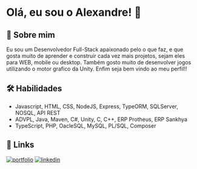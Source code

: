 # Olá, eu sou o Alexandre! 👋

## 🚀 Sobre mim

Eu sou um Desenvolvedor Full-Stack apaixonado pelo o que faz, e que gosta muito
de aprender e construir cada vez mais projetos, sejam eles para WEB, mobile
ou desktop. Também gosto muito de desenvolver jogos utilizando o motor grafico da
Unity. Enfim seja bem vindo ao meu perfil!!

## 🛠 Habilidades

- Javascript, HTML, CSS, NodeJS, Express, TypeORM, SQLServer, NOSQL, API REST 
- ADVPL, Java, Maven, C#, Unity, C, C++, ERP Protheus, ERP Sankhya
- TypeScript, PHP, OacleSQL, MySQL, PL/SQL, Composer

## 🔗 Links

[![portfolio](https://img.shields.io/badge/meu_portfolio-000?style=for-the-badge&logo=ko-fi&logoColor=white)](https://alexandremrrocha.github.io/#portfolio)
[![linkedin](https://img.shields.io/badge/linkedin-0A66C2?style=for-the-badge&logo=linkedin&logoColor=white)](https://www.linkedin.com/in/alexandre-miranda-rezende-rocha-3a69131a0/)
